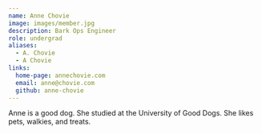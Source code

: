 ```yaml
---
name: Anne Chovie
image: images/member.jpg
description: Bark Ops Engineer
role: undergrad
aliases:
  - A. Chovie
  - A Chovie
links:
  home-page: annechovie.com
  email: anne@chovie.com
  github: anne-chovie
---
```


Anne is a good dog.
She studied at the University of Good Dogs.
She likes pets, walkies, and treats.
